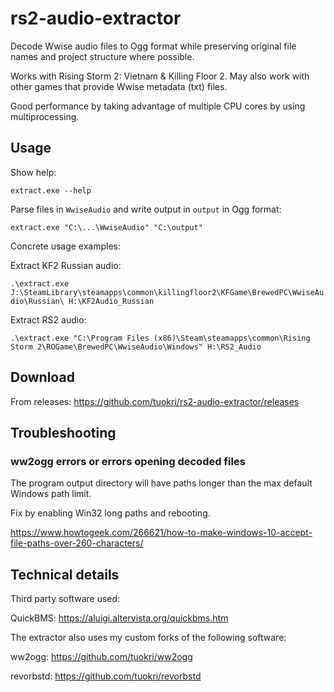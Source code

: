 # rs2-audio-extractor

Decode Wwise audio files to Ogg format
while preserving original file names and project structure
where possible.

Works with Rising Storm 2: Vietnam & Killing Floor 2. May also work with other games that provide Wwise metadata (txt) files.

Good performance by taking advantage of multiple CPU cores
by using multiprocessing.

## Usage

Show help:

`extract.exe --help`

Parse files in `WwiseAudio` and write output in `output` in Ogg format:

`extract.exe "C:\...\WwiseAudio" "C:\output"`

Concrete usage examples:

Extract KF2 Russian audio:

`.\extract.exe J:\SteamLibrary\steamapps\common\killingfloor2\KFGame\BrewedPC\WwiseAudio\Russian\ H:\KF2Audio_Russian`

Extract RS2 audio:

`.\extract.exe "C:\Program Files (x86)\Steam\steamapps\common\Rising Storm 2\ROGame\BrewedPC\WwiseAudio\Windows" H:\RS2_Audio`

## Download

From releases: https://github.com/tuokri/rs2-audio-extractor/releases

## Troubleshooting 

### ww2ogg errors or errors opening decoded files

The program output directory will have paths longer than the max default Windows path limit. 

Fix by enabling Win32 long paths and rebooting.

https://www.howtogeek.com/266621/how-to-make-windows-10-accept-file-paths-over-260-characters/

## Technical details

Third party software used:

QuickBMS: https://aluigi.altervista.org/quickbms.htm

The extractor also uses my custom forks of the following software:

ww2ogg: https://github.com/tuokri/ww2ogg

revorbstd: https://github.com/tuokri/revorbstd

